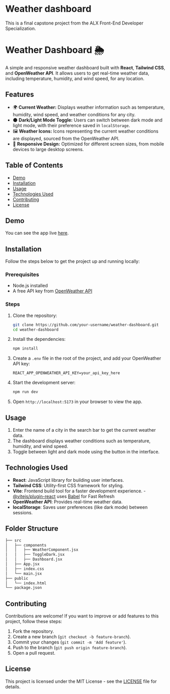# Weather dashboard

This is a final capstone project from the ALX Front-End Developer Specialization. 

# Weather Dashboard 🌦️

A simple and responsive weather dashboard built with **React**, **Tailwind CSS**, and **OpenWeather API**. It allows users to get real-time weather data, including temperature, humidity, and wind speed, for any location.

## Features
- 🌍 **Current Weather:** Displays weather information such as temperature, humidity, wind speed, and weather conditions for any city.
- 🌑 **Dark/Light Mode Toggle:** Users can switch between dark mode and light mode, with their preference saved in `localStorage`.
- 🖼️ **Weather Icons:** Icons representing the current weather conditions are displayed, sourced from the OpenWeather API.
- 📱 **Responsive Design:** Optimized for different screen sizes, from mobile devices to large desktop screens.
  
## Table of Contents
- [Demo](#demo)
- [Installation](#installation)
- [Usage](#usage)
- [Technologies Used](#technologies-used)
- [Contributing](#contributing)
- [License](#license)

## Demo
You can see the app live [here](#).

## Installation
Follow the steps below to get the project up and running locally:

### Prerequisites
- Node.js installed
- A free API key from [OpenWeather API](https://openweathermap.org/)

### Steps

1. Clone the repository:
   ```bash
   git clone https://github.com/your-username/weather-dashboard.git
   cd weather-dashboard
   ```

2. Install the dependencies:
   ```bash
   npm install
   ```

3. Create a `.env` file in the root of the project, and add your OpenWeather API key:
   ```
   REACT_APP_OPENWEATHER_API_KEY=your_api_key_here
   ```

4. Start the development server:
   ```bash
   npm run dev
   ```

5. Open `http://localhost:5173` in your browser to view the app.

## Usage

1. Enter the name of a city in the search bar to get the current weather data.
2. The dashboard displays weather conditions such as temperature, humidity, and wind speed.
3. Toggle between light and dark mode using the button in the interface.

## Technologies Used

- **React**: JavaScript library for building user interfaces.
- **Tailwind CSS**: Utility-first CSS framework for styling.
- **Vite**: Frontend build tool for a faster development experience. - [@vitejs/plugin-react](https://github.com/vitejs/vite-plugin-react/blob/main/packages/plugin-react/README.md) uses [Babel](https://babeljs.io/) for Fast Refresh
- **OpenWeather API**: Provides real-time weather data.
- **localStorage**: Saves user preferences (like dark mode) between sessions.

## Folder Structure

```bash
├── src
│   ├── components
│   │   ├── WeatherComponent.jsx
│   │   ├── ToggleDark.jsx
│   │   ├── Dashboard.jsx
│   ├── App.jsx
│   ├── index.css
│   └── main.jsx
├── public
│   └── index.html
└── package.json
```

## Contributing
Contributions are welcome! If you want to improve or add features to this project, follow these steps:
1. Fork the repository.
2. Create a new branch (`git checkout -b feature-branch`).
3. Commit your changes (`git commit -m 'Add feature'`).
4. Push to the branch (`git push origin feature-branch`).
5. Open a pull request.

## License
This project is licensed under the MIT License - see the [LICENSE](LICENSE) file for details.

